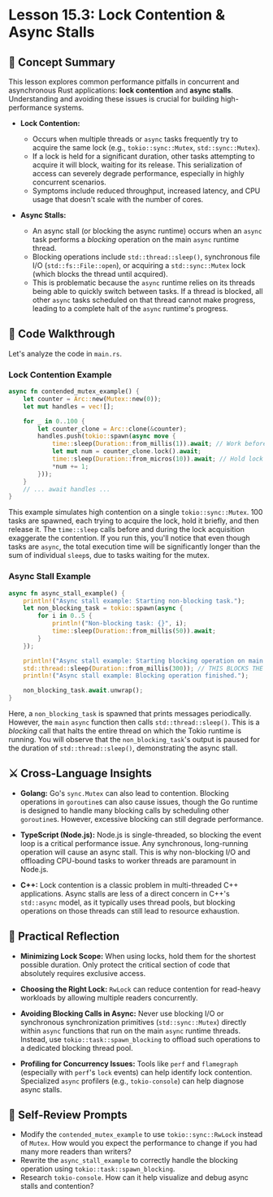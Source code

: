 # Lesson 15.3: Lock Contention & Async Stalls

## 🧠 Concept Summary

This lesson explores common performance pitfalls in concurrent and asynchronous Rust applications: **lock contention** and **async stalls**. Understanding and avoiding these issues is crucial for building high-performance systems.

- **Lock Contention:**
    - Occurs when multiple threads or `async` tasks frequently try to acquire the same lock (e.g., `tokio::sync::Mutex`, `std::sync::Mutex`).
    - If a lock is held for a significant duration, other tasks attempting to acquire it will block, waiting for its release. This serialization of access can severely degrade performance, especially in highly concurrent scenarios.
    - Symptoms include reduced throughput, increased latency, and CPU usage that doesn't scale with the number of cores.

- **Async Stalls:**
    - An async stall (or blocking the async runtime) occurs when an `async` task performs a *blocking* operation on the main `async` runtime thread.
    - Blocking operations include `std::thread::sleep()`, synchronous file I/O (`std::fs::File::open`), or acquiring a `std::sync::Mutex` lock (which blocks the thread until acquired).
    - This is problematic because the `async` runtime relies on its threads being able to quickly switch between tasks. If a thread is blocked, all other `async` tasks scheduled on that thread cannot make progress, leading to a complete halt of the `async` runtime's progress.

## 🧩 Code Walkthrough

Let's analyze the code in `main.rs`.

### Lock Contention Example

```rust
async fn contended_mutex_example() {
    let counter = Arc::new(Mutex::new(0));
    let mut handles = vec![];

    for _ in 0..100 {
        let counter_clone = Arc::clone(&counter);
        handles.push(tokio::spawn(async move {
            time::sleep(Duration::from_millis(1)).await; // Work before lock
            let mut num = counter_clone.lock().await;
            time::sleep(Duration::from_micros(10)).await; // Hold lock for a bit
            *num += 1;
        }));
    }
    // ... await handles ...
}
```

This example simulates high contention on a single `tokio::sync::Mutex`. 100 tasks are spawned, each trying to acquire the lock, hold it briefly, and then release it. The `time::sleep` calls before and during the lock acquisition exaggerate the contention. If you run this, you'll notice that even though tasks are `async`, the total execution time will be significantly longer than the sum of individual `sleep`s, due to tasks waiting for the mutex.

### Async Stall Example

```rust
async fn async_stall_example() {
    println!("Async stall example: Starting non-blocking task.");
    let non_blocking_task = tokio::spawn(async {
        for i in 0..5 {
            println!("Non-blocking task: {}", i);
            time::sleep(Duration::from_millis(50)).await;
        }
    });

    println!("Async stall example: Starting blocking operation on main thread.");
    std::thread::sleep(Duration::from_millis(300)); // THIS BLOCKS THE RUNTIME
    println!("Async stall example: Blocking operation finished.");

    non_blocking_task.await.unwrap();
}
```

Here, a `non_blocking_task` is spawned that prints messages periodically. However, the `main` `async` function then calls `std::thread::sleep()`. This is a *blocking* call that halts the entire thread on which the Tokio runtime is running. You will observe that the `non_blocking_task`'s output is paused for the duration of `std::thread::sleep()`, demonstrating the async stall.

## ⚔️ Cross-Language Insights

- **Golang:** Go's `sync.Mutex` can also lead to contention. Blocking operations in `goroutine`s can also cause issues, though the Go runtime is designed to handle many blocking calls by scheduling other `goroutine`s. However, excessive blocking can still degrade performance.

- **TypeScript (Node.js):** Node.js is single-threaded, so blocking the event loop is a critical performance issue. Any synchronous, long-running operation will cause an async stall. This is why non-blocking I/O and offloading CPU-bound tasks to worker threads are paramount in Node.js.

- **C++:** Lock contention is a classic problem in multi-threaded C++ applications. Async stalls are less of a direct concern in C++'s `std::async` model, as it typically uses thread pools, but blocking operations on those threads can still lead to resource exhaustion.

## 🚀 Practical Reflection

- **Minimizing Lock Scope:** When using locks, hold them for the shortest possible duration. Only protect the critical section of code that absolutely requires exclusive access.

- **Choosing the Right Lock:** `RwLock` can reduce contention for read-heavy workloads by allowing multiple readers concurrently.

- **Avoiding Blocking Calls in Async:** Never use blocking I/O or synchronous synchronization primitives (`std::sync::Mutex`) directly within `async` functions that run on the main `async` runtime threads. Instead, use `tokio::task::spawn_blocking` to offload such operations to a dedicated blocking thread pool.

- **Profiling for Concurrency Issues:** Tools like `perf` and `flamegraph` (especially with `perf`'s `lock` events) can help identify lock contention. Specialized `async` profilers (e.g., `tokio-console`) can help diagnose async stalls.

## 🧩 Self-Review Prompts

- Modify the `contended_mutex_example` to use `tokio::sync::RwLock` instead of `Mutex`. How would you expect the performance to change if you had many more readers than writers?
- Rewrite the `async_stall_example` to correctly handle the blocking operation using `tokio::task::spawn_blocking`.
- Research `tokio-console`. How can it help visualize and debug async stalls and contention?
